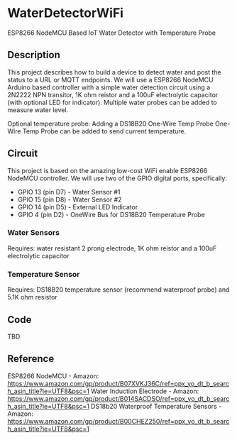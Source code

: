 # WaterDetectorWiFi
ESP8266 NodeMCU Based IoT Water Detector with Temperature Probe

## Description
This project describes how to build a device to detect water and post the status to a URL or MQTT endpoints. 
We will use a ESP8266 NodeMCU Arduino based controller with a simple water detection circuit using a 2N2222 NPN transitor, 
1K ohm reistor and a 100uF electrolytic capacitor (with optional LED for indicator).  Multiple water probes can be added to measure water level.

Optional temperature probe: Adding a DS18B20 One-Wire Temp Probe One-Wire Temp Probe can be added to send current temperature.

## Circuit
This project is based on the amazing low-cost WiFi enable ESP8266 NodeMCU controller.  We will use two of the GPIO 
digital ports, specifically:
* GPIO 13 (pin D7) - Water Sensor #1
* GPIO 15 (pin D8) - Water Sensor #2
* GPIO 14 (pin D5) - External LED Indicator
* GPIO  4 (pin D2) - OneWire Bus for DS18B20 Temperature Probe

### Water Sensors
Requires: water resistant 2 prong electrode, 1K ohm reistor and a 100uF electrolytic capacitor 

### Temperature Sensor
Requires: DS18B20 temperature sensor (recommend waterproof probe) and 5.1K ohm resistor

## Code
TBD

## Reference
ESP8266 NodeMCU - Amazon: https://www.amazon.com/gp/product/B07XVKJ36C/ref=ppx_yo_dt_b_search_asin_title?ie=UTF8&psc=1
Water Induction Electrode - Amazon: https://www.amazon.com/gp/product/B014SACDSO/ref=ppx_yo_dt_b_search_asin_title?ie=UTF8&psc=1
DS18b20 Waterproof Temperature Sensors - Amazon: https://www.amazon.com/gp/product/B00CHEZ250/ref=ppx_yo_dt_b_search_asin_title?ie=UTF8&psc=1

